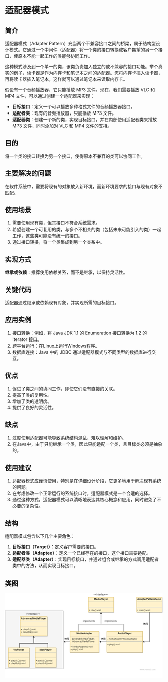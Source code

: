 # 适配器模式

## 简介
适配器模式（Adapter Pattern）充当两个不兼容接口之间的桥梁，属于结构型设计模式。它通过一个中间件（适配器）将一个类的接口转换成客户期望的另一个接口，使原本不能一起工作的类能够协同工作。

这种模式涉及到一个单一的类，该类负责加入独立的或不兼容的接口功能。举个真实的例子，读卡器是作为内存卡和笔记本之间的适配器。您将内存卡插入读卡器，再将读卡器插入笔记本，这样就可以通过笔记本来读取内存卡。

假设有一个音频播放器，它只能播放 MP3 文件。现在，我们需要播放 VLC 和 MP4 文件，可以通过创建一个适配器来实现：

- **目标接口**：定义一个可以播放多种格式文件的音频播放器接口。
- **适配者类**：现有的音频播放器，只能播放 MP3 文件。
- **适配器类**：创建一个新的类，实现目标接口，并在内部使用适配者类来播放 MP3 文件，同时添加对 VLC 和 MP4 文件的支持。

## 目的
将一个类的接口转换为另一个接口，使得原本不兼容的类可以协同工作。

## 主要解决的问题
在软件系统中，需要将现有的对象放入新环境，而新环境要求的接口与现有对象不匹配。

## 使用场景
1. 需要使用现有类，但其接口不符合系统需求。 
2. 希望创建一个可复用的类，与多个不相关的类（包括未来可能引入的类）一起工作，这些类可能没有统一的接口。 
3. 通过接口转换，将一个类集成到另一个类系中。

## 实现方式
**继承或依赖**：推荐使用依赖关系，而不是继承，以保持灵活性。

## 关键代码

适配器通过继承或依赖现有对象，并实现所需的目标接口。

## 应用实例
1. 接口转换：例如，将 Java JDK 1.1 的 Enumeration 接口转换为 1.2 的 Iterator 接口。
2. 跨平台运行：在Linux上运行Windows程序。
3. 数据库连接：Java 中的 JDBC 通过适配器模式与不同类型的数据库进行交互。

## 优点
1. 促进了类之间的协同工作，即使它们没有直接的关联。
2. 提高了类的复用性。
3. 增加了类的透明度。
4. 提供了良好的灵活性。

## 缺点
1. 过度使用适配器可能导致系统结构混乱，难以理解和维护。
2. 在Java中，由于只能继承一个类，因此只能适配一个类，且目标类必须是抽象的。

## 使用建议
1. 适配器模式应谨慎使用，特别是在详细设计阶段，它更多地用于解决现有系统的问题。
2. 在考虑修改一个正常运行的系统接口时，适配器模式是一个合适的选择。
3. 通过这种方式，适配器模式可以清晰地表达其核心概念和应用，同时避免了不必要的复杂性。

## 结构
适配器模式包含以下几个主要角色：

1. **目标接口（Target）**：定义客户需要的接口。
2. **适配者类（Adaptee）**：定义一个已经存在的接口，这个接口需要适配。
3. **适配器类（Adapter）**：实现目标接口，并通过组合或继承的方式调用适配者类中的方法，从而实现目标接口。

## 类图
![img.png](pics/img.png)